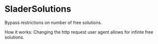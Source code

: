 # SladerSolutions

Bypass restrictions on number of free solutions.

How it works:
Changing the http request user agent allows for infinte free solutions.
